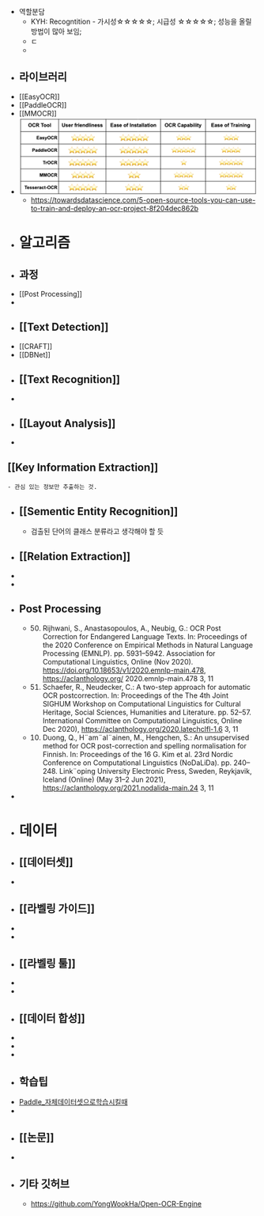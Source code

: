 - 역할분담
	- KYH: Recogntition - 가시성☆☆☆☆☆; 시급성 ☆☆☆☆☆; 성능을 올릴 방법이 많아 보임;
	- ㄷ
	-
- ## 라이브러리
- [[EasyOCR]]
- [[PaddleOCR]]
- [[MMOCR]]
- ![image.png](../assets/image_1669340230428_0.png)
	- https://towardsdatascience.com/5-open-source-tools-you-can-use-to-train-and-deploy-an-ocr-project-8f204dec862b
- # 알고리즘
- ## 과정
- [[Post Processing]]
-
- ## [[Text Detection]]
- [[CRAFT]]
- [[DBNet]]
- ## [[Text Recognition]]
-
- ## [[Layout Analysis]]
-
## [[Key Information Extraction]]
	- 관심 있는 정보만 추출하는 것.
- ## [[Sementic Entity Recognition]]
	- 검출된 단어의 클래스 분류라고 생각해야 할 듯
- ## [[Relation Extraction]]
-
-
- ## Post Processing
	- 50. Rijhwani, S., Anastasopoulos, A., Neubig, G.: OCR Post Correction for
	  Endangered Language Texts. In: Proceedings of the 2020 Conference
	  on Empirical Methods in Natural Language Processing (EMNLP). pp.
	  5931–5942. Association for Computational Linguistics, Online (Nov 2020).
	  https://doi.org/10.18653/v1/2020.emnlp-main.478, https://aclanthology.org/
	  2020.emnlp-main.478 3, 11
	- 51. Schaefer, R., Neudecker, C.: A two-step approach for automatic OCR postcorrection. In: Proceedings of the The 4th Joint SIGHUM Workshop on Computational Linguistics for Cultural Heritage, Social Sciences, Humanities and Literature. pp. 52–57. International Committee on Computational Linguistics, Online  Dec 2020), https://aclanthology.org/2020.latechclfl-1.6 3, 11
	- 10. Duong, Q., H¨am¨al¨ainen, M., Hengchen, S.: An unsupervised method for OCR post-correction and spelling normalisation for Finnish. In: Proceedings of the 16 G. Kim et al. 23rd Nordic Conference on Computational Linguistics (NoDaLiDa). pp. 240–248. Link¨oping University Electronic Press, Sweden, Reykjavik, Iceland (Online) (May 31–2 Jun 2021), https://aclanthology.org/2021.nodalida-main.24 3, 11
-
- # 데이터
- ## [[데이터셋]]
-
- ## [[라벨링 가이드]]
-
-
- ## [[라벨링 툴]]
-
-
- ## [[데이터 합성]]
-
-
-
- ## 학습팁
- [Paddle_자체데이터셋으로학습시킬때](https://github.com/PaddlePaddle/PaddleOCR/blob/release/2.6/doc/doc_en/training_en.md#33-build-your-own-dataset)
-
- ## [[논문]]
-
- ## 기타 깃허브
	- https://github.com/YongWookHa/Open-OCR-Engine
